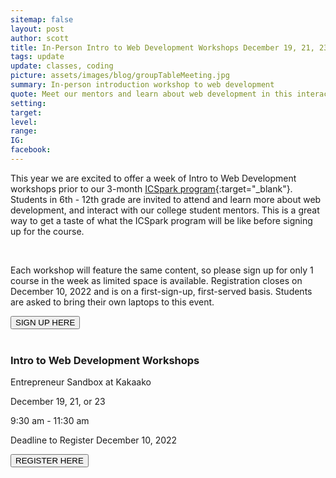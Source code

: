 ```yaml
---
sitemap: false
layout: post
author: scott
title: In-Person Intro to Web Development Workshops December 19, 21, 23
tags: update
update: classes, coding
picture: assets/images/blog/groupTableMeeting.jpg
summary: In-person introduction workshop to web development
quote: Meet our mentors and learn about web development in this interactive workshop! 
setting:
target:
level:
range:
IG:
facebook:
---
```


This year we are excited to offer a week of Intro to Web Development workshops prior to our 3-month [ICSpark program](https://icspark.github.io/){:target="_blank"}. Students in 6th - 12th grade are invited to attend and learn more about web development, and interact with our college student mentors. This is a great way to get a taste of what the ICSpark program will be like before signing up for the course.

<br/>

Each workshop will feature the same content, so please sign up for only 1 course in the week as limited space is available. Registration closes on December 10, 2022 and is on a first-sign-up, first-served basis. Students are asked to bring their own laptops to this event.

<div class="post-center">
<a href="https://bit.ly/icsparkw" target="_blank" class="post-link"><button class="post-button">SIGN UP HERE</button></a>
</div>

<br/>

<div class="post-center">
    <h3>Intro to Web Development Workshops </h3>
    <p>Entrepreneur Sandbox at Kakaako </p>
    <p>December 19, 21, or 23  </p>
    <p>9:30 am - 11:30 am  </p>
    <p>Deadline to Register December 10, 2022  </p>
    <a href="https://bit.ly/icsparkw" target="_blank" class="post-link"><button class="post-button">REGISTER HERE</button></a>
</div>